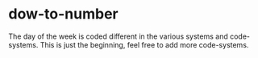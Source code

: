 # dow-to-number

The day of the week is coded different in the various systems and code-systems.
This is just the beginning, feel free to add more code-systems.